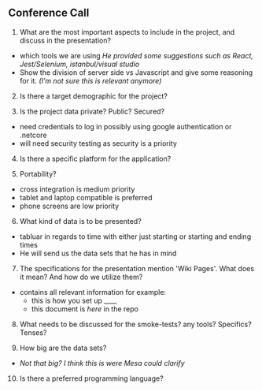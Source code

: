 ## Conference Call

1. What are the most important aspects to include in the project, and discuss in the presentation?
  - which tools we are using *He provided some suggestions such as React, Jest/Selenium, istanbul/visual studio*
  - Show the division of server side vs Javascript and give some reasoning for it. *(I’m not sure this is relevant anymore)*
2. Is there a target demographic for the project?

3. Is the project data private? Public? Secured?
  - need credentials to log in possibly using google authentication or .netcore
  - will need security testing as security is a priority
4. Is there a specific platform for the application?

5. Portability?
  - cross integration is medium priority
  - tablet and laptop compatible is preferred
  - phone screens are low priority
6. What kind of data is to be presented?
  - tabluar in regards to time with either just starting or starting and ending times
  - He will send us the data sets that he has in mind
7. The specifications for the presentation mention 'Wiki Pages'. What does it mean? And how do we utilize them?
  - contains all relevant information for example:
    - this is how you set up ____
    - this document is *here* in the repo
8. What needs to be discussed for the smoke-tests? any tools? Specifics? Tenses?

9. How big are the data sets?
  - *Not that big? I think this is were Mesa could clarify*
  
10. Is there a preferred programming language?
